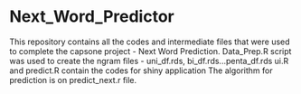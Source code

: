 # Next_Word_Predictor
This repository contains all the codes and intermediate files that were used to complete the capsone project - Next Word Prediction. 
Data_Prep.R script was used to create the ngram files - uni_df.rds, bi_df.rds...penta_df.rds
ui.R and predict.R contain the codes for shiny application
The algorithm for prediction is on predict_next.r file.
